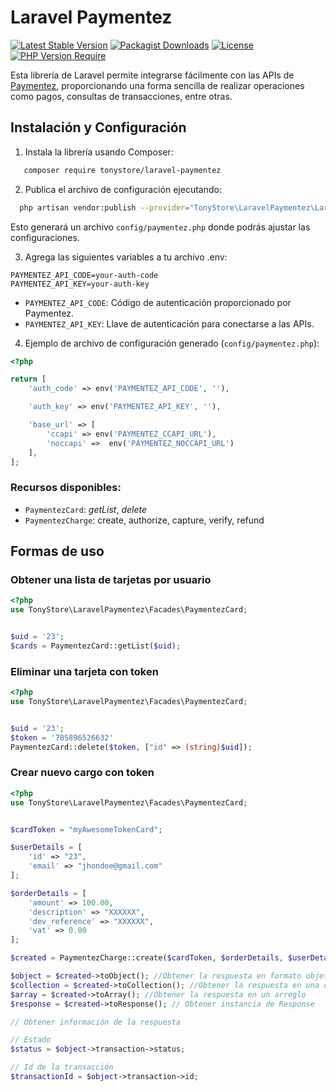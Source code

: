 # Laravel Paymentez
[![Latest Stable Version](https://img.shields.io/packagist/v/tonystore/laravel-paymentez?include_prereleases&label=version&color=%23assds)](https://packagist.org/packages/tonystore/laravel-paymentez) 
[![Packagist Downloads](https://img.shields.io/packagist/dt/tonystore/laravel-paymentez)](https://packagist.org/packages/tonystore/laravel-paymentez)
[![License](https://img.shields.io/packagist/l/tonystore/laravel-paymentez)](https://packagist.org/packages/tonystore/laravel-paymentez) 
[![PHP Version Require](https://img.shields.io/packagist/dependency-v/tonystore/laravel-paymentez/php)](https://packagist.org/packages/tonystore/livewire-permission)

Esta librería de Laravel permite integrarse fácilmente con las APIs de [Paymentez](https://www.nuvei.com.ec), proporcionando una forma sencilla de realizar operaciones como pagos, consultas de transacciones, entre otras.

## Instalación y Configuración

1. Instala la librería usando Composer:

```bash
   composer require tonystore/laravel-paymentez
```

2. Publica el archivo de configuración ejecutando:

```bash
  php artisan vendor:publish --provider="TonyStore\LaravelPaymentez\LaravelPaymentezProvider"
```
Esto generará un archivo `config/paymentez.php` donde podrás ajustar las configuraciones.

3. Agrega las siguientes variables a tu archivo .env:

```env
PAYMENTEZ_API_CODE=your-auth-code
PAYMENTEZ_API_KEY=your-auth-key
```

- `PAYMENTEZ_API_CODE`: Código de autenticación proporcionado por Paymentez.
- `PAYMENTEZ_API_KEY`: Llave de autenticación para conectarse a las APIs.

4. Ejemplo de archivo de configuración generado (`config/paymentez.php`):

```php 
<?php 

return [
    'auth_code' => env('PAYMENTEZ_API_CODE', ''),

    'auth_key' => env('PAYMENTEZ_API_KEY', ''),

    'base_url' => [
        'ccapi' => env('PAYMENTEZ_CCAPI_URL'),
        'noccapi' =>  env('PAYMENTEZ_NOCCAPI_URL')
    ],
];
```
### Recursos disponibles:

- `PaymentezCard`:
 _getList_, _delete_
- `PaymentezCharge`:
 create, authorize, capture, verify, refund

## Formas de uso
### Obtener una lista de tarjetas por usuario
```php 
<?php 
use TonyStore\LaravelPaymentez\Facades\PaymentezCard;


$uid = '23';
$cards = PaymentezCard::getList($uid);

```

### Eliminar una tarjeta con token
```php 
<?php 
use TonyStore\LaravelPaymentez\Facades\PaymentezCard;


$uid = '23';
$token = '785896526632'
PaymentezCard::delete($token, ["id" => (string)$uid]);

```
 ### Crear nuevo cargo con token
```php 
<?php 
use TonyStore\LaravelPaymentez\Facades\PaymentezCard;


$cardToken = "myAwesomeTokenCard";

$userDetails = [
    'id' => "23", 
    'email' => "jhondoe@gmail.com" 
];

$orderDetails = [
    'amount' => 100.00, 
    'description' => "XXXXXX",
    'dev_reference' => "XXXXXX", 
    'vat' => 0.00 
];

$created = PaymentezCharge::create($cardToken, $orderDetails, $userDetails);

$object = $created->toObject(); //Obtener la respuesta en formato objeto simple
$collection = $created->toCollection(); //Obtener la respuesta en una colección
$array = $created->toArray(); //Obtener la respuesta en un arreglo
$response = $created->toResponse(); // Obtener instancia de Response

// Obtener información de la respuesta

// Estado
$status = $object->transaction->status;

// Id de la transacción
$transactionId = $object->transaction->id;
```
 